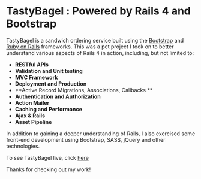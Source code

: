 # TastyBagel : Powered by Rails 4 and Bootstrap

TastyBagel is a sandwich ordering service built using the [Bootstrap](http://getbootstrap.com/) and [Ruby on Rails](http://rubyonrails.org/) frameworks. This was a pet project I took on to better understand various aspects of Rails 4 in action, including, but not limited to:

* **RESTful APIs** 
* **Validation and Unit testing** 
* **MVC Framework** 
* **Deployment and Production** 
* **Active Record Migrations, Associations, Callbacks ** 
* **Authentication and Authorization** 
* **Action Mailer** 
* **Caching and Performance** 
* **Ajax & Rails** 
* **Asset Pipeline** 


In addition to gaining a deeper understanding of Rails, I also exercised some front-end development using Bootstrap, SASS, jQuery and other technologies. 


To see TastyBagel live, click [here](#) 


Thanks for checking out my work! 